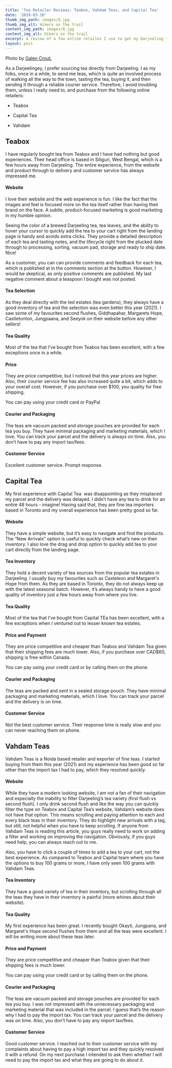 ```yaml
---
title: 'Tea Retailer Reviews: Teabox, Vahdam Teas, and Capital Tea'
date: '2019-03-10'
thumb_img_path: images/8.jpg
thumb_img_alt: Hikers on the trail
content_img_path: images/8.jpg
content_img_alt: Hikers on the trail
excerpt: A review of a few online retailes I use to get my Darjeeling tea.
layout: post
---
```

Photo by [Galen Crout.](https://unsplash.com/photos/fItRJ7AHak8)

As a Darjeelingey, I prefer sourcing tea directly from Darjeeling. I as my folks, once in a while, to send me teas, which is quite an involved process of walking all the way to the town, tasting the tea, buying it, and then sending it through a reliable courier service. Therefore, I avoid troubling them, unless I really need to, and purchase from the following online retailers:

*   Teabox

*   Capital Tea

*   Vahdam

## Teabox

I have regularly bought tea from Teabox and I have had nothing but good experiences. Their head office is based in Siliguri, West Bengal, which is a few hours away from Darjeeling. The entire experience, from the website and product through to delivery and customer service has always impressed me.

#### Website

I love their website and the web experience is fun. I like the fact that the images and feel is focused more on the tea itself rather than having their brand on the face. A subtle, product-focused marketing is good marketing in my humble opinion. 

Seeing the color of a brewed Darjeeling tea, tea leaves, and the ability to hover your cursor to quickly add the tea to your cart right from the landing page is handy and avoids extra clicks. They provide a detailed description of each tea and tasting notes, and the lifecycle right from the plucked date through to processing, sorting, vacuum pad, storage and ready to ship date. Nice! 

As a customer, you can can provide comments and feedback for each tea, which is published at in the comments section at the button. However, I would be skeptical, as only positive comments are published. My last negative comment about a teaspoon I bought was not posted.

#### Tea Selection

As they deal directly with the ted estates (tea gardens), they always have a good inventory of tea and the selection was even better this year (2021). I saw some of my favourites second flushes, Giddhapahar, Margarets Hope, Castletonton, Jungpaana, and Seeyok on their website before any other sellers!

#### Tea Quality

Most of the tea that I’ve bought from Teabox has been excellent, with a few exceptions once in a while. 

#### Price

They are price competitive, but I noticed that this year prices are higher. Also, their courier service fee has also increased quite a bit, which adds to your overall cost. However, if you purchase over $100, you quality for free shipping.

You can pay using your credit card or PayPal

#### Courier and Packaging

The teas are vacuum packed and storage pouches are provided for each tea you buy. They have minimal packaging and marketing materials, which I love. You can track your parcel and the delivery is always on time. Also, you don’t have to pay any import tax/fees.

#### Customer Service

Excellent customer service. Prompt response.

## Capital Tea

My first experience with Capital Tea  was disappointing as they misplaced my parcel and the delivery was delayed. I didn’t have any tea to drink for an entire 48 hours - imagine! Having said that, they are fine tea importers based in Toronto and my overall experience has been pretty good so far.

#### Website

They have a simple website, but it’s easy to navigate and find the products. The “New Arrivals” option is useful to quickly check what’s new on their inventory. I also love the drag and drop option to quickly add tea to your cart directly from the landing page.

#### Tea Inventory

They hold a decent variety of tea sources from the popular tea estates in Darjeeling. I usually buy my favourites such as Casteleon and Margaret's Hope from them. As they are based in Toronto, they do not always keep up with the latest seasonal batch. However, it’s always handy to have a good quality of inventory just a few hours away from where you live.

#### Tea Quality

Most of the tea that I’ve bought from Capital TEa has been excellent, with a few exceptions when I ventured out to lesser known tea estates.

#### Price and Payment

They are price competitive and cheaper than Teabox and Vahdam Tea given that their shipping fees are much lower. Also, if you purchase over CAD$60, shipping is free within Canada.

You can pay using your credit card or by calling them on the phone.

#### Courier and Packaging

The teas are packed and sent in a sealed storage pouch. They have minimal packaging and marketing materials, which I love. You can track your parcel and the delivery is on time. 

#### Customer Service

Not the best customer service. Their response time is really slow and you can never reaching them on phone.

## Vahdam Teas

Vahdam Teas is a Noida based retailer and exporter of fine teas. I started buying from them this year (2021) and my experience has been good so far other than the import tax I had to pay, which they resolved quickly.

#### Website

While they have a modern looking website, I am not a fan of their navigation and especially the inability to filter Darjeeling’s tea variety (first flush vs second flush). I only drink second flush and like the way you can quickly filter the type on Teabox and Capital Tea’s website, Vahdam’s website does not have that option. This means scrolling and paying attention to each and every black teas in their inventory. They do highlight new arrivals with a tag, but still, not helpful when you have to keep scrolling. If anyone from Vahdam Teas is reading this article, you guys really need to work on adding a filter and working on improving the navigation. Obviously, if you guys need help, you can always reach out to me.

Also, you have to click a couple of times to add a tea to your cart, not the best experience. As compared to Teabox and Capital team where you have the options to buy 100 grams or more, I have only seen 100 grams with Vahdam Teas. 

#### Tea Inventory

They have a good variety of tea in their inventory, but scrolling through all the teas they have in their inventory is painful (more whines about their website). 

#### Tea Quality

My first experience has been great. I recently bought Okayti, Jungpana, and Margaret's Hope second flushes from them and all the teas were excellent. I will be writing more about these teas later.

#### Price and Payment

They are price competitive and cheaper than Teabox given that their shipping fees is much lower. 

You can pay using your credit card or by calling them on the phone.

#### Courier and Packaging

The teas are vacuum packed and storage pouches are provided for each tea you buy. I was not impressed with the unnecessary packaging and marketing material that was included in the parcel. I guess that’s the reason why I had to pay the import tax. You can track your parcel and the delivery was on time. Also, you don’t have to pay any import tax/fees.

#### Customer Service

Good customer service. I reached out to their customer service with my complaints about having to pay a high import tax and they quickly resolved it with a refund. On my next purchase I intended to ask them whether I will need to pay the import tax and what they are going to do about it. 
